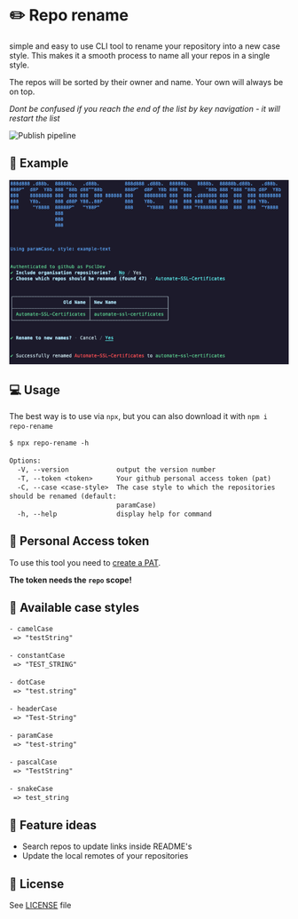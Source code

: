 # ✏️ Repo rename
simple and easy to use CLI tool to rename your repository into a new case style. This makes it a smooth process to name all your repos in a single style.

The repos will be sorted by their owner and name. Your own will always be on top.

*Dont be confused if you reach the end of the list by key navigation - it will restart the list*

![Publish pipeline](https://github.com/pscldev/repo-rename/actions/workflows/publish.yml/badge.svg?branch=master)

## 📸 Example
![Example image](example.png)

## 💻 Usage
The best way is to use via `npx`, but you can also download it with `npm i repo-rename`

```
$ npx repo-rename -h

Options:
  -V, --version            output the version number
  -T, --token <token>      Your github personal access token (pat)
  -C, --case <case-style>  The case style to which the repositories should be renamed (default:
                           paramCase)
  -h, --help               display help for command
```


## 🔑 Personal Access token
To use this tool you need to [create a PAT](https://docs.github.com/en/enterprise-server@3.4/authentication/keeping-your-account-and-data-secure/creating-a-personal-access-token).

**The token needs the `repo` scope!**


## 🔎 Available case styles
```
- camelCase
 => "testString"

- constantCase
 => "TEST_STRING"

- dotCase
 => "test.string"

- headerCase
 => "Test-String"

- paramCase
 => "test-string"

- pascalCase
 => "TestString"

- snakeCase
 => test_string
```


## 📌 Feature ideas
- Search repos to update links inside README's
- Update the local remotes of your repositories


## 📃 License
See [LICENSE](https://github.com/PsclDev/repo-rename/blob/master/LICENSE) file